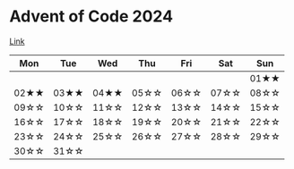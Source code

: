 # Advent of Code 2024
[Link](https://adventofcode.com/2024)

| Mon    | Tue |Wed    | Thu |Fri    | Sat | Sun |
| -------- | ------- | ------- | ------- | ------- | ------- | ------- |
|  |  |  |  |  |  | 01★★ |
| 02★★ | 03★★ | 04★★ | 05☆☆ | 06☆☆ | 07☆☆ | 08☆☆ |
| 09☆☆ | 10☆☆ | 11☆☆ | 12☆☆ | 13☆☆ | 14☆☆ | 15☆☆ |
| 16☆☆ | 17☆☆ | 18☆☆ | 19☆☆ | 20☆☆ | 21☆☆ | 22☆☆ |
| 23☆☆ | 24☆☆ | 25☆☆ | 26☆☆ | 27☆☆ | 28☆☆ | 29☆☆ |
| 30☆☆ | 31☆☆ |  |  |  |  |  |
